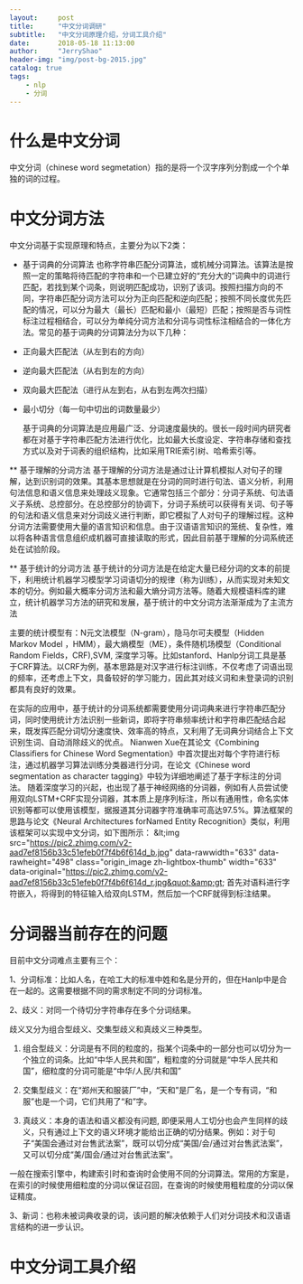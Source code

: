 ```yaml
---
layout:     post
title:      "中文分词调研"
subtitle:   "中文分词原理介绍，分词工具介绍"
date:       2018-05-18 11:13:00
author:     "JerryShao"
header-img: "img/post-bg-2015.jpg"
catalog: true
tags:
    - nlp
    - 分词
---
```


# 什么是中文分词
中文分词（chinese word segmetation）指的是将一个汉字序列分割成一个个单独的词的过程。

# 中文分词方法
中文分词基于实现原理和特点，主要分为以下2类：
* 基于词典的分词算法
  也称字符串匹配分词算法，或机械分词算法。该算法是按照一定的策略将待匹配的字符串和一个已建立好的“充分大的”词典中的词进行匹配，若找到某个词条，则说明匹配成功，识别了该词。按照扫描方向的不同，字符串匹配分词方法可以分为正向匹配和逆向匹配；按照不同长度优先匹配的情况，可以分为最大（最长）匹配和最小（最短）匹配；按照是否与词性标注过程相结合，可以分为单纯分词方法和分词与词性标注相结合的一体化方法。常见的基于词典的分词算法分为以下几种：
* 正向最大匹配法（从左到右的方向）
* 逆向最大匹配法（从右到左的方向）
* 双向最大匹配法（进行从左到右，从右到左两次扫描）
* 最小切分（每一句中切出的词数量最少）

  基于词典的分词算法是应用最广泛、分词速度最快的。很长一段时间内研究者都在对基于字符串匹配方法进行优化，比如最大长度设定、字符串存储和查找方式以及对于词表的组织结构，比如采用TRIE索引树、哈希索引等。

** 基于理解的分词方法
  基于理解的分词方法是通过让计算机模拟人对句子的理解，达到识别词的效果。其基本思想就是在分词的同时进行句法、语义分析，利用句法信息和语义信息来处理歧义现象。它通常包括三个部分：分词子系统、句法语义子系统、总控部分。在总控部分的协调下，分词子系统可以获得有关词、句子等的句法和语义信息来对分词歧义进行判断，即它模拟了人对句子的理解过程。这种分词方法需要使用大量的语言知识和信息。由于汉语语言知识的笼统、复杂性，难以将各种语言信息组织成机器可直接读取的形式，因此目前基于理解的分词系统还处在试验阶段。

** 基于统计的分词方法
  基于统计的分词方法是在给定大量已经分词的文本的前提下，利用统计机器学习模型学习词语切分的规律（称为训练），从而实现对未知文本的切分。例如最大概率分词方法和最大熵分词方法等。随着大规模语料库的建立，统计机器学习方法的研究和发展，基于统计的中文分词方法渐渐成为了主流方法

  主要的统计模型有：N元文法模型（N-gram），隐马尔可夫模型（Hidden Markov Model ，HMM），最大熵模型（ME），条件随机场模型（Conditional Random Fields，CRF),SVM, 深度学习等。比如stanford、Hanlp分词工具是基于CRF算法。以CRF为例，基本思路是对汉字进行标注训练，不仅考虑了词语出现的频率，还考虑上下文，具备较好的学习能力，因此其对歧义词和未登录词的识别都具有良好的效果。

  在实际的应用中，基于统计的分词系统都需要使用分词词典来进行字符串匹配分词，同时使用统计方法识别一些新词，即将字符串频率统计和字符串匹配结合起来，既发挥匹配分词切分速度快、效率高的特点，又利用了无词典分词结合上下文识别生词、自动消除歧义的优点。
  Nianwen Xue在其论文《Combining Classifiers for Chinese Word Segmentation》中首次提出对每个字符进行标注，通过机器学习算法训练分类器进行分词，在论文《Chinese word segmentation as character tagging》中较为详细地阐述了基于字标注的分词法。
  随着深度学习的兴起，也出现了基于神经网络的分词器，例如有人员尝试使用双向LSTM+CRF实现分词器，其本质上是序列标注，所以有通用性，命名实体识别等都可以使用该模型，据报道其分词器字符准确率可高达97.5%。算法框架的思路与论文《Neural Architectures forNamed Entity Recognition》类似，利用该框架可以实现中文分词，如下图所示：
&amp;lt;img src=&quot;https://pic2.zhimg.com/v2-aad7ef8156b33c51efeb0f7f4b6f614d_b.jpg&quot; data-rawwidth=&quot;633&quot; data-rawheight=&quot;498&quot; class=&quot;origin_image zh-lightbox-thumb&quot; width=&quot;633&quot; data-original=&quot;https://pic2.zhimg.com/v2-aad7ef8156b33c51efeb0f7f4b6f614d_r.jpg&quot;&amp;gt;
首先对语料进行字符嵌入，将得到的特征输入给双向LSTM，然后加一个CRF就得到标注结果。
 
# 分词器当前存在的问题

目前中文分词难点主要有三个：

1、分词标准：比如人名，在哈工大的标准中姓和名是分开的，但在Hanlp中是合在一起的。这需要根据不同的需求制定不同的分词标准。

2、歧义：对同一个待切分字符串存在多个分词结果。

歧义又分为组合型歧义、交集型歧义和真歧义三种类型。

1) 组合型歧义：分词是有不同的粒度的，指某个词条中的一部分也可以切分为一个独立的词条。比如“中华人民共和国”，粗粒度的分词就是“中华人民共和国”，细粒度的分词可能是“中华/人民/共和国”

2) 交集型歧义：在“郑州天和服装厂”中，“天和”是厂名，是一个专有词，“和服”也是一个词，它们共用了“和”字。

3) 真歧义：本身的语法和语义都没有问题, 即便采用人工切分也会产生同样的歧义，只有通过上下文的语义环境才能给出正确的切分结果。例如：对于句子“美国会通过对台售武法案”，既可以切分成“美国/会/通过对台售武法案”，又可以切分成“美/国会/通过对台售武法案”。

一般在搜索引擎中，构建索引时和查询时会使用不同的分词算法。常用的方案是，在索引的时候使用细粒度的分词以保证召回，在查询的时候使用粗粒度的分词以保证精度。

3、新词：也称未被词典收录的词，该问题的解决依赖于人们对分词技术和汉语语言结构的进一步认识。


# 中文分词工具介绍

